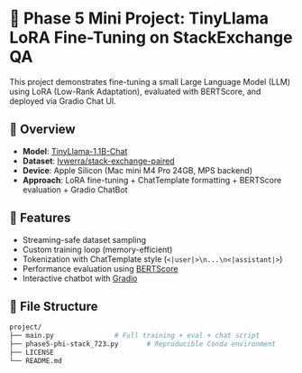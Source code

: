 # 🧠 Phase 5 Mini Project: TinyLlama LoRA Fine-Tuning on StackExchange QA

This project demonstrates fine-tuning a small Large Language Model (LLM) using LoRA (Low-Rank Adaptation), evaluated with BERTScore, and deployed via Gradio Chat UI.

## 📌 Overview

- **Model**: [TinyLlama-1.1B-Chat](https://huggingface.co/TinyLlama/TinyLlama-1.1B-Chat-v1.0)
- **Dataset**: [lvwerra/stack-exchange-paired](https://huggingface.co/datasets/lvwerra/stack-exchange-paired)
- **Device**: Apple Silicon (Mac mini M4 Pro 24GB, MPS backend)
- **Approach**: LoRA fine-tuning + ChatTemplate formatting + BERTScore evaluation + Gradio ChatBot

## 🧪 Features

- Streaming-safe dataset sampling
- Custom training loop (memory-efficient)
- Tokenization with ChatTemplate style (`<|user|>\n...\n<|assistant|>`)
- Performance evaluation using [BERTScore](https://github.com/Tiiiger/bert_score)
- Interactive chatbot with [Gradio](https://www.gradio.app/)

## 📁 File Structure

```bash
project/
├── main.py               # Full training + eval + chat script
├── phase5-phi-stack_723.py       # Reproducible Conda environment
├── LICENSE
└── README.md
